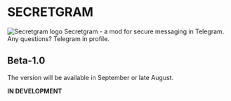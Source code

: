 # **SECRETGRAM**
![Secretgram logo](https://raw.githubusercontent.com/Andeoforce/secretgram/refs/heads/main/icon.ico "Secretgram logo")
Secretgram - a mod for secure messaging in Telegram. Any questions? Telegram in profile.
## Beta-1.0 ##
The version will be available in September or late August.

**IN DEVELOPMENT**
